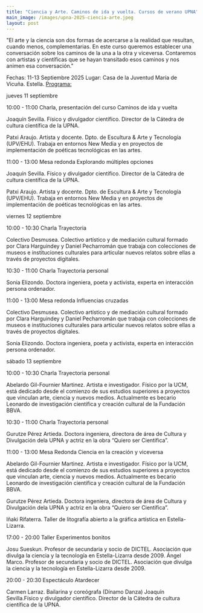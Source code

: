 ```yaml
---
title: "Ciencia y Arte. Caminos de ida y vuelta. Cursos de verano UPNA"
main_image: /images/upna-2025-ciencia-arte.jpeg
layout: post
---
```


"El arte y la ciencia son dos formas de acercarse a la realidad que resultan, cuando menos, complementarias. En este curso queremos establecer una conversación sobre los caminos de la una a la otra y viceversa. Contaremos con artistas y científicas que se hayan transitado esos caminos y nos animen esa conversación."

Fechas: 11-13 Septiembre 2025
Lugar: Casa de la Juventud María de Vicuña. Estella.
<a href="https://www.cursosveranoupna.com/curso/ciencia-y-arte-caminos-de-ida-y-vuelta/pdf/">Programa:</a>

jueves 11 septiembre

10:00 - 11:00  Charla, presentación del curso
Caminos de ida y vuelta

Joaquín Sevilla. Físico y divulgador científico. Director de la Cátedra de cultura científica de la UPNA.

Patxi Araujo. Artista y docente. Dpto. de Escultura & Arte y Tecnología (UPV/EHU). Trabaja en entornos New Media y en proyectos de implementación de poéticas tecnológicas en las artes.

11:00 - 13:00  Mesa redonda
Explorando múltiples opciones

Joaquín Sevilla. Físico y divulgador científico. Director de la Cátedra de cultura científica de la UPNA.

Patxi Araujo. Artista y docente. Dpto. de Escultura & Arte y Tecnología (UPV/EHU). Trabaja en entornos New Media y en proyectos de implementación de poéticas tecnológicas en las artes.

viernes 12 septiembre

10:00 - 10:30  Charla
Trayectoria

Colectivo Desmusea. Colectivo artístico y de mediación cultural formado por Clara Harguindey y Daniel Pecharromán que trabaja con colecciones de museos e instituciones culturales para articular nuevos relatos sobre ellas a través de proyectos digitales.

10:30 - 11:00  Charla
Trayectoria personal

Sonia Elizondo. Doctora ingeniera, poeta y activista, experta en interacción persona ordenador.

11:00 - 13:00  Mesa redonda
Influencias cruzadas

Colectivo Desmusea. Colectivo artístico y de mediación cultural formado por Clara Harguindey y Daniel Pecharromán que trabaja con colecciones de museos e instituciones culturales para articular nuevos relatos sobre ellas a través de proyectos digitales.

Sonia Elizondo. Doctora ingeniera, poeta y activista, experta en interacción persona ordenador.

sábado 13 septiembre

10:00 - 10:30  Charla
Trayectoria personal

Abelardo Gil-Fournier Martinez. Artista e investigador. Físico por la UCM, está dedicado desde el comienzo de sus estudios superiores a proyectos que vinculan arte, ciencia y nuevos medios. Actualmente es becario Leonardo de investigación científica y creación cultural de la Fundación BBVA.

10:30 - 11:00  Charla
Trayectoria personal

Gurutze Pérez Artieda. Doctora ingeniera, directora de área de Cultura y Divulgación dela UPNA y actriz en la obra “Quiero ser Cientifica”.

11:00 - 13:00  Mesa Redonda
Ciencia en la creación y viceversa

Abelardo Gil-Fournier Martinez. Artista e investigador. Físico por la UCM, está dedicado desde el comienzo de sus estudios superiores a proyectos que vinculan arte, ciencia y nuevos medios. Actualmente es becario Leonardo de investigación científica y creación cultural de la Fundación BBVA.

Gurutze Pérez Artieda. Doctora ingeniera, directora de área de Cultura y Divulgación dela UPNA y actriz en la obra “Quiero ser Cientifica”.

Iñaki Rifaterra. Taller de litografía abierto a la gráfica artística en Estella- Lizarra.

17:00 - 20:00  Taller
Experimentos bonitos

Josu Sueskun. Profesor de secundaria y socio de DICTEL. Asociación que divulga la ciencia y la tecnología en Estella-Lizarra desde 2009.
Ángel Marco. Profesor de secundaria y socio de DICTEL. Asociación que divulga la ciencia y la tecnología en Estella-Lizarra desde 2009.

20:00 - 20:30  Espectáculo
Atardecer

Carmen Larraz. Bailarina y coreógrafa (Dínamo Danza)
Joaquín Sevilla.Físico y divulgador científico. Director de la Cátedra de cultura científica de la UPNA.


